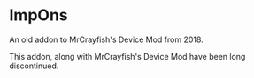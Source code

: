 # ImpOns
An old addon to MrCrayfish's Device Mod from 2018.

This addon, along with MrCrayfish's Device Mod have been long discontinued.
